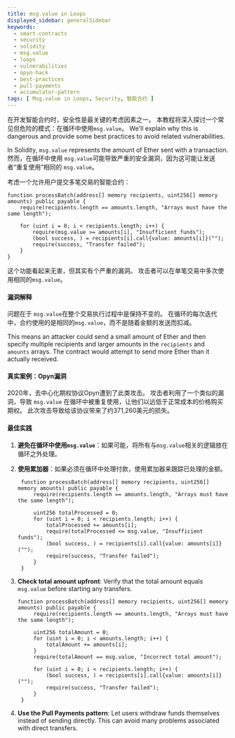 ```yaml
---
title: msg.value in Loops
displayed_sidebar: generalSidebar
keywords:
  - smart-contracts
  - security
  - solidity
  - msg.value
  - loops
  - vulnerabilities
  - opyn-hack
  - best-practices
  - pull-payments
  - accumulator-pattern
tags: [ Msg.value in Loops, Security, 智能合约 ]
---
```


在开发智能合约时，安全性是最关键的考虑因素之一。 本教程将深入探讨一个常见但危险的模式：在循环中使用`msg.value`。 We'll explain why this is dangerous and provide some best practices to avoid related vulnerabilities.

In Solidity, `msg.value` represents the amount of Ether sent with a transaction. 然而，在循环中使用 `msg.value`可能导致严重的安全漏洞，因为这可能让发送者“重复使用”相同的 `msg.value`。

考虑一个允许用户提交多笔交易的智能合约：

```solidity
function processBatch(address[] memory recipients, uint256[] memory amounts) public payable {
    require(recipients.length == amounts.length, "Arrays must have the same length");

    for (uint i = 0; i < recipients.length; i++) {
        require(msg.value >= amounts[i], "Insufficient funds");
        (bool success, ) = recipients[i].call{value: amounts[i]}("");
        require(success, "Transfer failed");
    }
}
```

这个功能看起来无害，但其实有个严重的漏洞。 攻击者可以在单笔交易中多次使用相同的`msg.value`。

#### 漏洞解释

问题在于 `msg.value`在整个交易执行过程中是保持不变的。 在循环的每次迭代中，合约使用的是相同的`msg.value`，而不是随着金额的发送而扣减。

This means an attacker could send a small amount of Ether and then specify multiple recipients and larger amounts in the `recipients` and `amounts` arrays. The contract would attempt to send more Ether than it actually received.

#### 真实案例：Opyn漏洞

2020年，去中心化期权协议Opyn遭到了此类攻击。 攻击者利用了一个类似的漏洞，导致 `msg.value` 在循环中被重复使用，让他们以远低于正常成本的价格购买期权。 此次攻击导致给该协议带来了约371,260美元的损失。

#### 最佳实践

1. **避免在循环中使用`msg.value`**：如果可能，将所有与`msg.value`相关的逻辑放在循环之外处理。

2. **使用累加器**：如果必须在循环中处理付款，使用累加器来跟踪已处理的金额。

   ```solidity
    function processBatch(address[] memory recipients, uint256[] memory amounts) public payable {
        require(recipients.length == amounts.length, "Arrays must have the same length");
        
        uint256 totalProcessed = 0;
        for (uint i = 0; i < recipients.length; i++) {
            totalProcessed += amounts[i];
            require(totalProcessed <= msg.value, "Insufficient funds");
            (bool success, ) = recipients[i].call{value: amounts[i]}("");
            require(success, "Transfer failed");
        }
    }
   ```

3. **Check total amount upfront**: Verify that the total amount equals `msg.value` before starting any transfers.

   ```solidity
   function processBatch(address[] memory recipients, uint256[] memory amounts) public payable {
        require(recipients.length == amounts.length, "Arrays must have the same length");
        
        uint256 totalAmount = 0;
        for (uint i = 0; i < amounts.length; i++) {
            totalAmount += amounts[i];
        }
        require(totalAmount == msg.value, "Incorrect total amount");
        
        for (uint i = 0; i < recipients.length; i++) {
            (bool success, ) = recipients[i].call{value: amounts[i]}("");
            require(success, "Transfer failed");
        }
    }
   ```

4. **Use the Pull Payments pattern**: Let users withdraw funds themselves instead of sending directly. This can avoid many problems associated with direct transfers.


